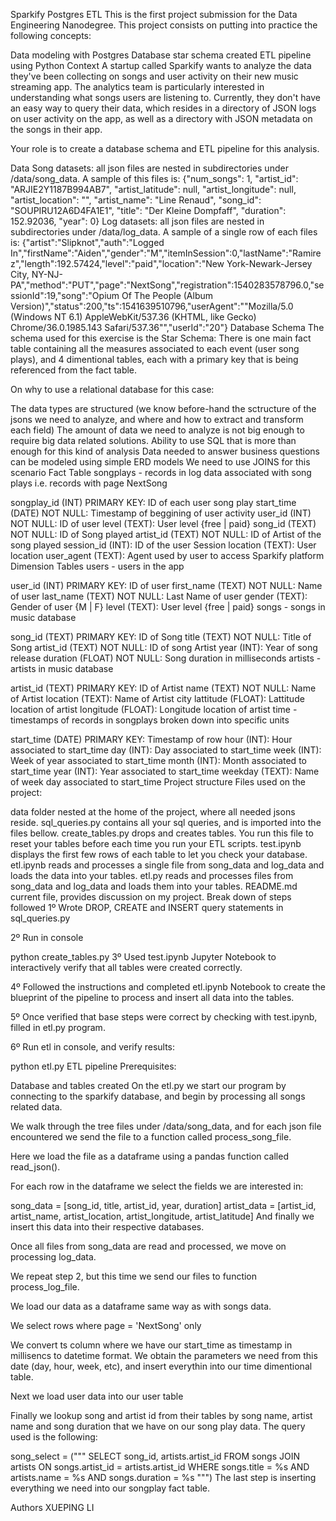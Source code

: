Sparkify Postgres ETL
This is the first project submission for the Data Engineering Nanodegree. This project consists on putting into practice the following concepts:

Data modeling with Postgres
Database star schema created
ETL pipeline using Python
Context
A startup called Sparkify wants to analyze the data they've been collecting on songs and user activity on their new music streaming app. The analytics team is particularly interested in understanding what songs users are listening to. Currently, they don't have an easy way to query their data, which resides in a directory of JSON logs on user activity on the app, as well as a directory with JSON metadata on the songs in their app.

Your role is to create a database schema and ETL pipeline for this analysis.

Data
Song datasets: all json files are nested in subdirectories under /data/song_data. A sample of this files is:
{"num_songs": 1, "artist_id": "ARJIE2Y1187B994AB7", "artist_latitude": null, "artist_longitude": null, "artist_location": "", "artist_name": "Line Renaud", "song_id": "SOUPIRU12A6D4FA1E1", "title": "Der Kleine Dompfaff", "duration": 152.92036, "year": 0}
Log datasets: all json files are nested in subdirectories under /data/log_data. A sample of a single row of each files is:
{"artist":"Slipknot","auth":"Logged In","firstName":"Aiden","gender":"M","itemInSession":0,"lastName":"Ramirez","length":192.57424,"level":"paid","location":"New York-Newark-Jersey City, NY-NJ-PA","method":"PUT","page":"NextSong","registration":1540283578796.0,"sessionId":19,"song":"Opium Of The People (Album Version)","status":200,"ts":1541639510796,"userAgent":"\"Mozilla\/5.0 (Windows NT 6.1) AppleWebKit\/537.36 (KHTML, like Gecko) Chrome\/36.0.1985.143 Safari\/537.36\"","userId":"20"}
Database Schema
The schema used for this exercise is the Star Schema: There is one main fact table containing all the measures associated to each event (user song plays), and 4 dimentional tables, each with a primary key that is being referenced from the fact table.

On why to use a relational database for this case:

The data types are structured (we know before-hand the sctructure of the jsons we need to analyze, and where and how to extract and transform each field)
The amount of data we need to analyze is not big enough to require big data related solutions.
Ability to use SQL that is more than enough for this kind of analysis
Data needed to answer business questions can be modeled using simple ERD models
We need to use JOINS for this scenario
Fact Table
songplays - records in log data associated with song plays i.e. records with page NextSong

songplay_id (INT) PRIMARY KEY: ID of each user song play
start_time (DATE) NOT NULL: Timestamp of beggining of user activity
user_id (INT) NOT NULL: ID of user
level (TEXT): User level {free | paid}
song_id (TEXT) NOT NULL: ID of Song played
artist_id (TEXT) NOT NULL: ID of Artist of the song played
session_id (INT): ID of the user Session
location (TEXT): User location
user_agent (TEXT): Agent used by user to access Sparkify platform
Dimension Tables
users - users in the app

user_id (INT) PRIMARY KEY: ID of user
first_name (TEXT) NOT NULL: Name of user
last_name (TEXT) NOT NULL: Last Name of user
gender (TEXT): Gender of user {M | F}
level (TEXT): User level {free | paid}
songs - songs in music database

song_id (TEXT) PRIMARY KEY: ID of Song
title (TEXT) NOT NULL: Title of Song
artist_id (TEXT) NOT NULL: ID of song Artist
year (INT): Year of song release
duration (FLOAT) NOT NULL: Song duration in milliseconds
artists - artists in music database

artist_id (TEXT) PRIMARY KEY: ID of Artist
name (TEXT) NOT NULL: Name of Artist
location (TEXT): Name of Artist city
lattitude (FLOAT): Lattitude location of artist
longitude (FLOAT): Longitude location of artist
time - timestamps of records in songplays broken down into specific units

start_time (DATE) PRIMARY KEY: Timestamp of row
hour (INT): Hour associated to start_time
day (INT): Day associated to start_time
week (INT): Week of year associated to start_time
month (INT): Month associated to start_time
year (INT): Year associated to start_time
weekday (TEXT): Name of week day associated to start_time
Project structure
Files used on the project:

data folder nested at the home of the project, where all needed jsons reside.
sql_queries.py contains all your sql queries, and is imported into the files bellow.
create_tables.py drops and creates tables. You run this file to reset your tables before each time you run your ETL scripts.
test.ipynb displays the first few rows of each table to let you check your database.
etl.ipynb reads and processes a single file from song_data and log_data and loads the data into your tables.
etl.py reads and processes files from song_data and log_data and loads them into your tables.
README.md current file, provides discussion on my project.
Break down of steps followed
1º Wrote DROP, CREATE and INSERT query statements in sql_queries.py

2º Run in console

python create_tables.py
3º Used test.ipynb Jupyter Notebook to interactively verify that all tables were created correctly.

4º Followed the instructions and completed etl.ipynb Notebook to create the blueprint of the pipeline to process and insert all data into the tables.

5º Once verified that base steps were correct by checking with test.ipynb, filled in etl.py program.

6º Run etl in console, and verify results:

python etl.py
ETL pipeline
Prerequisites:

Database and tables created
On the etl.py we start our program by connecting to the sparkify database, and begin by processing all songs related data.

We walk through the tree files under /data/song_data, and for each json file encountered we send the file to a function called process_song_file.

Here we load the file as a dataframe using a pandas function called read_json().

For each row in the dataframe we select the fields we are interested in:

song_data = [song_id, title, artist_id, year, duration]
 artist_data = [artist_id, artist_name, artist_location, artist_longitude, artist_latitude]
And finally we insert this data into their respective databases.

Once all files from song_data are read and processed, we move on processing log_data.

We repeat step 2, but this time we send our files to function process_log_file.

We load our data as a dataframe same way as with songs data.

We select rows where page = 'NextSong' only

We convert ts column where we have our start_time as timestamp in millisencs to datetime format. We obtain the parameters we need from this date (day, hour, week, etc), and insert everythin into our time dimentional table.

Next we load user data into our user table

Finally we lookup song and artist id from their tables by song name, artist name and song duration that we have on our song play data. The query used is the following:

song_select = ("""
    SELECT song_id, artists.artist_id
    FROM songs JOIN artists ON songs.artist_id = artists.artist_id
    WHERE songs.title = %s
    AND artists.name = %s
    AND songs.duration = %s
""")
The last step is inserting everything we need into our songplay fact table.

Authors
XUEPING LI

